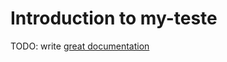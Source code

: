 # Introduction to my-teste

TODO: write [great documentation](http://jacobian.org/writing/what-to-write/)
